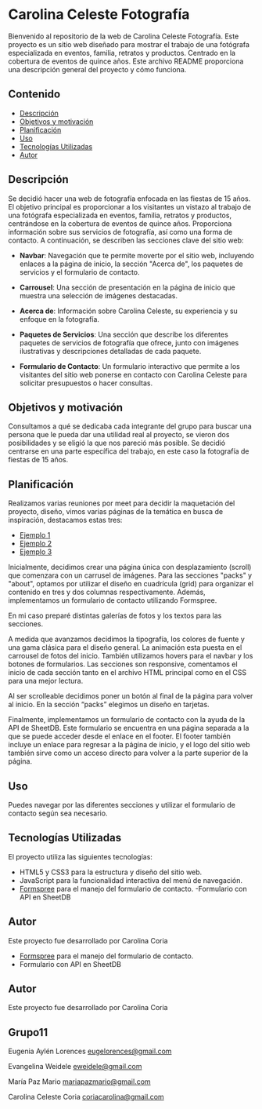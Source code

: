 # Carolina Celeste Fotografía

Bienvenido al repositorio de la web de Carolina Celeste Fotografía. Este proyecto es un sitio web diseñado para mostrar el trabajo de una fotógrafa especializada en eventos, familia, retratos y productos. Centrado en la cobertura de eventos de quince años. Este archivo README proporciona una descripción general del proyecto y cómo funciona.

## Contenido

- [Descripción](#descripción)
- [Objetivos y motivación](#objetivos-y-motivación)
- [Planificación](#planificación)
- [Uso](#uso)
- [Tecnologías Utilizadas](#tecnologías-utilizadas)
- [Autor](#autor)

## Descripción
Se decidió hacer una web de fotografía enfocada en las fiestas de 15 años. El objetivo principal es proporcionar a los visitantes un vistazo al trabajo de una fotógrafa especializada en eventos, familia, retratos y productos, centrándose en la cobertura de eventos de quince años.
Proporciona información sobre sus servicios de fotografía, así como una forma de contacto.
A continuación, se describen las secciones clave del sitio web:

- **Navbar**: Navegación que te permite moverte por el sitio web, incluyendo enlaces a la página de inicio, la sección "Acerca de", los paquetes de servicios y el formulario de contacto.

- **Carrousel**: Una sección de presentación en la página de inicio que muestra una selección de imágenes destacadas.

- **Acerca de**: Información sobre Carolina Celeste, su experiencia y su enfoque en la fotografía.

- **Paquetes de Servicios**: Una sección que describe los diferentes paquetes de servicios de fotografía que ofrece, junto con imágenes ilustrativas y descripciones detalladas de cada paquete.

- **Formulario de Contacto**: Un formulario interactivo que permite a los visitantes del sitio web ponerse en contacto con Carolina Celeste para solicitar presupuestos o hacer consultas.

## Objetivos y motivación

Consultamos a qué se dedicaba cada integrante del grupo para buscar una persona que le pueda dar una utilidad real al proyecto, se vieron dos posibilidades y se eligió la que nos pareció más posible.
 Se decidió centrarse en una parte específica del trabajo, en este caso la fotografía de fiestas de 15 años.
## Planificación

Realizamos varias reuniones por meet para decidir la maquetación del proyecto, diseño, vimos varias páginas de la temática en busca de inspiración, destacamos estas tres: 
- [Ejemplo 1](https://www.the-wild-bride.com/)
- [Ejemplo 2](https://ariellefrioza.com/)
- [Ejemplo 3](https://www.kirstennoelle.com/)

Inicialmente, decidimos crear una página única con desplazamiento (scroll) que comenzara con un carrusel de imágenes. Para las secciones "packs" y "about", optamos por utilizar el diseño en cuadrícula (grid) para organizar el contenido en tres y dos columnas respectivamente. Además, implementamos un formulario de contacto utilizando Formspree.

En mi caso preparé distintas galerías de fotos y los textos para las secciones.

A medida que avanzamos decidimos la tipografía, los colores de fuente y una gama clásica para el diseño general.
La animación esta puesta en el carrousel de fotos del inicio.
 También utilizamos hovers para el navbar y los botones de formularios.
Las secciones son responsive, comentamos el inicio de cada sección tanto en el archivo HTML principal como en el CSS para una mejor lectura.

Al ser scrolleable decidimos poner un botón al final de la página para volver al inicio.
 En la sección “packs” elegimos un diseño en tarjetas.

Finalmente, implementamos un formulario de contacto con la ayuda de la API de SheetDB. Este formulario se encuentra en una página separada a la que se puede acceder desde el enlace en el footer. El footer también incluye un enlace para regresar a la página de inicio, y el logo del sitio web también sirve como un acceso directo para volver a la parte superior de la página.

## Uso

Puedes navegar por las diferentes secciones y utilizar el formulario de contacto según sea necesario.

## Tecnologías Utilizadas

El proyecto utiliza las siguientes tecnologías:

- HTML5 y CSS3 para la estructura y diseño del sitio web.
- JavaScript para la funcionalidad interactiva del menú de navegación.
- [Formspree](https://formspree.io/) para el manejo del formulario de contacto.
-Formulario con API en SheetDB

## Autor

Este proyecto fue desarrollado por Carolina Coria
- [Formspree](https://formspree.io/) para el manejo del formulario de contacto.
- Formulario con API en SheetDB

## Autor

Este proyecto fue desarrollado por Carolina Coria

## Grupo11

Eugenia Aylén Lorences
eugelorences@gmail.com

Evangelina Weidele
eweidele@gmail.com

María Paz Mario
mariapazmario@gmail.com

Carolina Celeste Coria
coriacarolina@gmail.com
